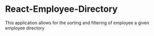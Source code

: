 # React-Employee-Directory
This application allows for the sorting and filtering of employee a given employee directory

